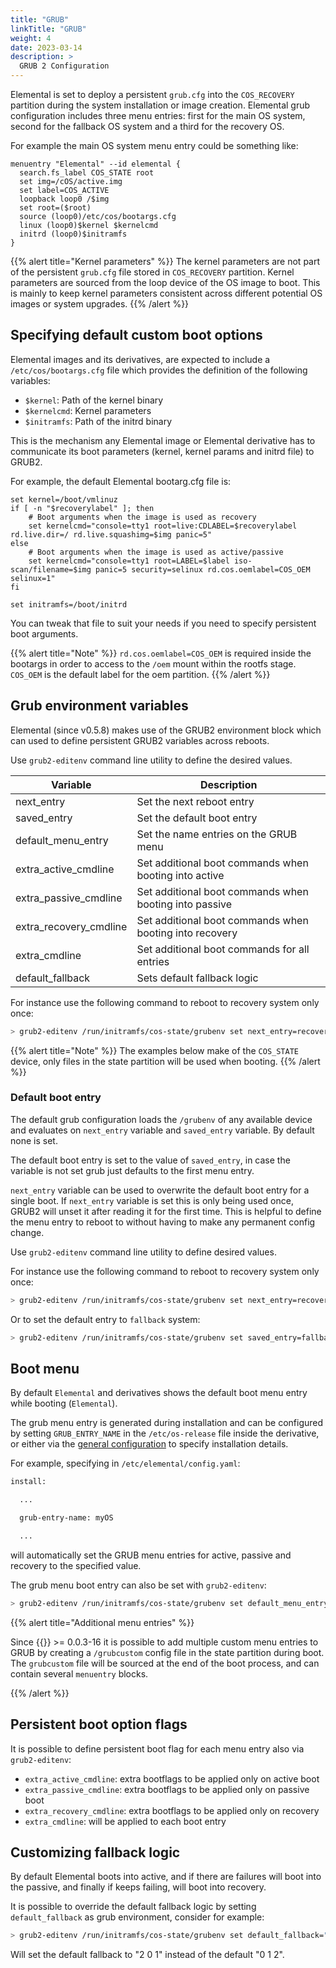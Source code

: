 ```yaml
---
title: "GRUB"
linkTitle: "GRUB"
weight: 4
date: 2023-03-14
description: >
  GRUB 2 Configuration
---
```


Elemental is set to deploy a persistent `grub.cfg` into the `COS_RECOVERY` partition during
the system installation or image creation. Elemental grub configuration
includes three menu entries: first for the main OS system, second for the
fallback OS system and a third for the recovery OS.

For example the main OS system menu entry could be something like:

```
menuentry "Elemental" --id elemental {
  search.fs_label COS_STATE root
  set img=/cOS/active.img
  set label=COS_ACTIVE
  loopback loop0 /$img
  set root=($root)
  source (loop0)/etc/cos/bootargs.cfg
  linux (loop0)$kernel $kernelcmd
  initrd (loop0)$initramfs
}
```

{{% alert title="Kernel parameters" %}}
The kernel parameters are not part of the persistent `grub.cfg` file stored in `COS_RECOVERY` partition. 
Kernel parameters are sourced from the loop device of the OS image to boot. This is mainly to
keep kernel parameters consistent across different potential OS images or
system upgrades. 
{{% /alert %}}

## Specifying default custom boot options

Elemental images and its derivatives, are expected to include a
`/etc/cos/bootargs.cfg` file which provides the definition of the following
variables:

* `$kernel`: Path of the kernel binary 
* `$kernelcmd`: Kernel parameters
* `$initramfs`: Path of the initrd binary

This is the mechanism any Elemental image or Elemental derivative has to communicate
its boot parameters (kernel, kernel params and initrd file) to GRUB2.

For example, the default Elemental bootarg.cfg file is:

```
set kernel=/boot/vmlinuz
if [ -n "$recoverylabel" ]; then
    # Boot arguments when the image is used as recovery
    set kernelcmd="console=tty1 root=live:CDLABEL=$recoverylabel rd.live.dir=/ rd.live.squashimg=$img panic=5"
else
    # Boot arguments when the image is used as active/passive
    set kernelcmd="console=tty1 root=LABEL=$label iso-scan/filename=$img panic=5 security=selinux rd.cos.oemlabel=COS_OEM selinux=1"
fi

set initramfs=/boot/initrd
```

You can tweak that file to suit your needs if you need to specify persistent boot arguments.

{{% alert title="Note" %}}
`rd.cos.oemlabel=COS_OEM` is required inside the bootargs in order to access to the `/oem` mount within the rootfs stage. `COS_OEM` is the default label for the oem partition.
{{% /alert %}}

## Grub environment variables

Elemental (since v0.5.8) makes use of the GRUB2 environment block which can used to define
persistent GRUB2 variables across reboots.

Use `grub2-editenv` command line utility to define the desired values.

| Variable               |  Description                                            |
|------------------------|---------------------------------------------------------|
| next_entry             | Set the next reboot entry                               |
| saved_entry            | Set the default boot entry                              |
| default_menu_entry     | Set the name entries on the GRUB menu                   |
| extra_active_cmdline   | Set additional boot commands when booting into active   |
| extra_passive_cmdline  | Set additional boot commands when booting into passive  |
| extra_recovery_cmdline | Set additional boot commands when booting into recovery |
| extra_cmdline          | Set additional boot commands for all entries            |
| default_fallback       | Sets default fallback logic                             |


For instance use the following command to reboot to recovery system only once:

```bash
> grub2-editenv /run/initramfs/cos-state/grubenv set next_entry=recovery
```

{{% alert title="Note" %}}
The examples below make of the `COS_STATE` device, only files in the state
partition will be used when booting.
{{% /alert %}}

### Default boot entry

The default grub configuration loads the `/grubenv` of any available device
and evaluates on `next_entry` variable and `saved_entry` variable. By default
none is set.

The default boot entry is set to the value of `saved_entry`, in case the variable
is not set grub just defaults to the first menu entry.

`next_entry` variable can be used to overwrite the default boot entry for a single
boot. If `next_entry` variable is set this is only being used once, GRUB2 will
unset it after reading it for the first time. This is helpful to define the menu entry
to reboot to without having to make any permanent config change.

Use `grub2-editenv` command line utility to define desired values.

For instance use the following command to reboot to recovery system only once:

```bash
> grub2-editenv /run/initramfs/cos-state/grubenv set next_entry=recovery
```

Or to set the default entry to `fallback` system:

```bash
> grub2-editenv /run/initramfs/cos-state/grubenv set saved_entry=fallback
```

## Boot menu

By default `Elemental` and derivatives shows the default boot menu entry while booting (`Elemental`).

The grub menu entry is generated during installation and can be configured by setting `GRUB_ENTRY_NAME` in the `/etc/os-release` file inside the derivative, or either via the [general configuration](../../customizing/general_configuration) to specify installation details.

For example, specifying in `/etc/elemental/config.yaml`:

```bash
install:

  ...

  grub-entry-name: myOS

  ...
```

will automatically set the GRUB menu entries for active, passive and recovery to the specified value.

The grub menu boot entry can also be set with `grub2-editenv`:

```bash
> grub2-editenv /run/initramfs/cos-state/grubenv set default_menu_entry=fooOS
```

{{% alert title="Additional menu entries" %}}

Since {{<package package="system/grub2-config" >}} >= 0.0.3-16 it is possible to add multiple custom menu entries to GRUB by creating a `/grubcustom` config file in the state partition during boot.
The `grubcustom` file will be sourced at the end of the boot process, and can contain several `menuentry` blocks.

{{% /alert %}}

## Persistent boot option flags

It is possible to define persistent boot flag for each menu entry also via `grub2-editenv`:

- `extra_active_cmdline`: extra bootflags to be applied only on active boot
- `extra_passive_cmdline`: extra bootflags to be applied only on passive boot
- `extra_recovery_cmdline`: extra bootflags to be applied only on recovery
- `extra_cmdline`: will be applied to each boot entry


## Customizing fallback logic

By default Elemental boots into active, and if there are failures will boot into the passive, and finally if keeps failing, will boot into recovery.

It is possible to override the default fallback logic by setting `default_fallback` as grub environment, consider for example:

```bash
> grub2-editenv /run/initramfs/cos-state/grubenv set default_fallback="2 0 1"
```

Will set the default fallback to "2 0 1" instead of the default "0 1 2".
